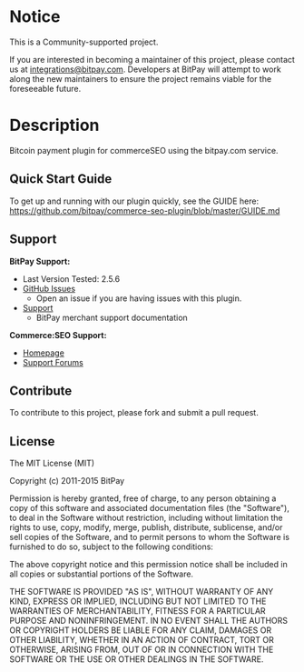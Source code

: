 # Notice

This is a Community-supported project.

If you are interested in becoming a maintainer of this project, please contact us at integrations@bitpay.com. Developers at BitPay will attempt to work along the new maintainers to ensure the project remains viable for the foreseeable future.

# Description

Bitcoin payment plugin for commerceSEO using the bitpay.com service.


## Quick Start Guide

To get up and running with our plugin quickly, see the GUIDE here: https://github.com/bitpay/commerce-seo-plugin/blob/master/GUIDE.md


## Support

**BitPay Support:**

* Last Version Tested: 2.5.6
* [GitHub Issues](https://github.com/bitpay/commerce-seo-plugin/issues)
  * Open an issue if you are having issues with this plugin.
* [Support](https://support.bitpay.com)
  * BitPay merchant support documentation

**Commerce:SEO Support:**

* [Homepage](http://www.commerce-seo.de)
* [Support Forums](http://www.commerce-seo.de/support/)

## Contribute

To contribute to this project, please fork and submit a pull request.

## License

The MIT License (MIT)

Copyright (c) 2011-2015 BitPay

Permission is hereby granted, free of charge, to any person obtaining a copy
of this software and associated documentation files (the "Software"), to deal
in the Software without restriction, including without limitation the rights
to use, copy, modify, merge, publish, distribute, sublicense, and/or sell
copies of the Software, and to permit persons to whom the Software is
furnished to do so, subject to the following conditions:

The above copyright notice and this permission notice shall be included in
all copies or substantial portions of the Software.

THE SOFTWARE IS PROVIDED "AS IS", WITHOUT WARRANTY OF ANY KIND, EXPRESS OR
IMPLIED, INCLUDING BUT NOT LIMITED TO THE WARRANTIES OF MERCHANTABILITY,
FITNESS FOR A PARTICULAR PURPOSE AND NONINFRINGEMENT. IN NO EVENT SHALL THE
AUTHORS OR COPYRIGHT HOLDERS BE LIABLE FOR ANY CLAIM, DAMAGES OR OTHER
LIABILITY, WHETHER IN AN ACTION OF CONTRACT, TORT OR OTHERWISE, ARISING FROM,
OUT OF OR IN CONNECTION WITH THE SOFTWARE OR THE USE OR OTHER DEALINGS IN
THE SOFTWARE.
